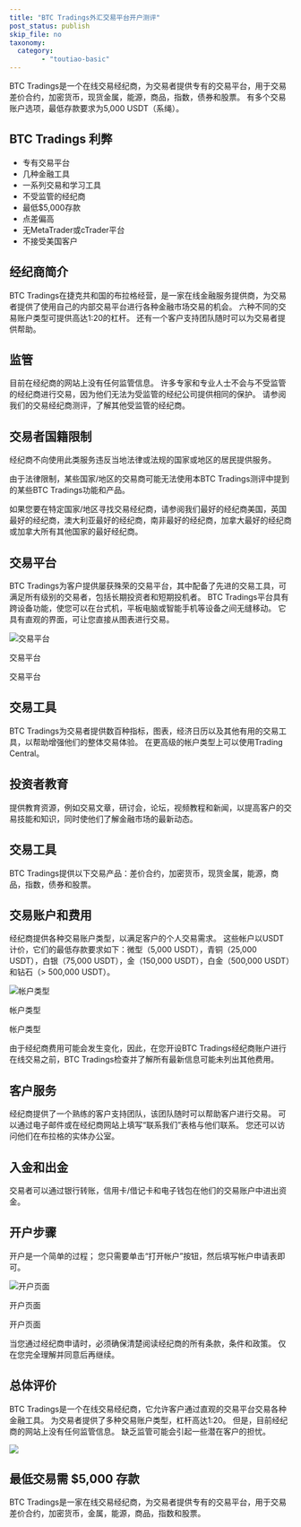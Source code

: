 ```yaml
---
title: "BTC Tradings外汇交易平台开户测评"
post_status: publish
skip_file: no
taxonomy:
  category:
        - "toutiao-basic"
---
```


BTC Tradings是一个在线交易经纪商，为交易者提供专有的交易平台，用于交易差价合约，加密货币，现货金属，能源，商品，指数，债券和股票。 有多个交易账户选项，最低存款要求为5,000 USDT（系绳）。

## BTC Tradings 利弊

- 专有交易平台
- 几种金融工具
- 一系列交易和学习工具
- 不受监管的经纪商
- 最低$5,000存款
- 点差偏高
- 无MetaTrader或cTrader平台
- 不接受美国客户

## 经纪商简介

BTC Tradings在捷克共和国的布拉格经营，是一家在线金融服务提供商，为交易者提供了使用自己的内部交易平台进行各种金融市场交易的机会。 六种不同的交易账户类型可提供高达1:20的杠杆。 还有一个客户支持团队随时可以为交易者提供帮助。

## 监管

目前在经纪商的网站上没有任何监管信息。 许多专家和专业人士不会与不受监管的经纪商进行交易，因为他们无法为受监管的经纪公司提供相同的保护。 请参阅我们的交易经纪商测评，了解其他受监管的经纪商。

## 交易者国籍限制

经纪商不向使用此类服务​​违反当地法律或法规的国家或地区的居民提供服务。

由于法律限制，某些国家/地区的交易商可能无法使用本BTC Tradings测评中提到的某些BTC Tradings功能和产品。

如果您要在特定国家/地区寻找交易经纪商，请参阅我们最好的经纪商美国，英国最好的经纪商，澳大利亚最好的经纪商，南非最好的经纪商，加拿大最好的经纪商或加拿大所有其他国家的最好经纪商。

## 交易平台

BTC Tradings为客户提供屡获殊荣的交易平台，其中配备了先进的交易工具，可满足所有级别的交易者，包括长期投资者和短期投机者。 BTC Tradings平台具有跨设备功能，使您可以在台式机，平板电脑或智能手机等设备之间无缝移动。 它具有直观的界面，可让您直接从图表进行交易。

![交易平台](https://cdn.fendou.la/funstoutiao/2020/12/BTC-Tradings-Review-Trading-Platform.jpg "交易平台")

交易平台

交易平台

## 交易工具

BTC Tradings为交易者提供数百种指标，图表，经济日历以及其他有用的交易工具，以帮助增强他们的整体交易体验。 在更高级的帐户类型上可以使用Trading Central。

## 投资者教育

提供教育资源，例如交易文章，研讨会，论坛，视频教程和新闻，以提高客户的交易技能和知识，同时使他们了解金融市场的最新动态。

## 交易工具

BTC Tradings提供以下交易产品：差价合约，加密货币，现货金属，能源，商品，指数，债券和股票。

## 交易账户和费用

经纪商提供各种交易账户类型，以满足客户的个人交易需求。 这些帐户以USDT计价，它们的最低存款要求如下：微型（5,000 USDT），青铜（25,000 USDT），白银（75,000 USDT），金（150,000 USDT），白金（500,000 USDT）和钻石（> 500,000 USDT）。

![帐户类型](https://cdn.fendou.la/funstoutiao/2020/12/BTC-Tradings-Review-Account-Types-1024x384.jpg "帐户类型")

帐户类型

帐户类型

由于经纪商费用可能会发生变化，因此，在您开设BTC Tradings经纪商账户进行在线交易之前，BTC Tradings检查并了解所有最新信息可能未列出其他费用。

## 客户服务

经纪商提供了一个熟练的客户支持团队，该团队随时可以帮助客户进行交易。 可以通过电子邮件或在经纪商网站上填写“联系我们”表格与他们联系。 您还可以访问他们在布拉格的实体办公室。

## 入金和出金

交易者可以通过银行转账，信用卡/借记卡和电子钱包在他们的交易账户中进出资金。

## 开户步骤

开户是一个简单的过程； 您只需要单击“打开帐户”按钮，然后填写帐户申请表即可。

![开户页面](https://cdn.fendou.la/funstoutiao/2020/12/BTC-Tradings-Review-Account-Opening-Page.jpg "开户页面")

开户页面

开户页面

当您通过经纪商申请时，必须确保清楚阅读经纪商的所有条款，条件和政策。 仅在您完全理解并同意后再继续。

## 总体评价

BTC Tradings是一个在线交易经纪商，它允许客户通过直观的交易平台交易各种金融工具。 为交易者提供了多种交易账户类型，杠杆高达1:20。 但是，目前经纪商的网站上没有任何监管信息。 缺乏监管可能会引起一些潜在客户的担忧。

![](https://cdn.fendou.la/funstoutiao/2020/12/BTC-Tradings-Logo.png)

## 最低交易需 **$5,000** 存款

BTC Tradings是一家在线交易经纪商，为交易者提供专有的交易平台，用于交易差价合约，加密货币，金属，能源，商品，指数和股票。
